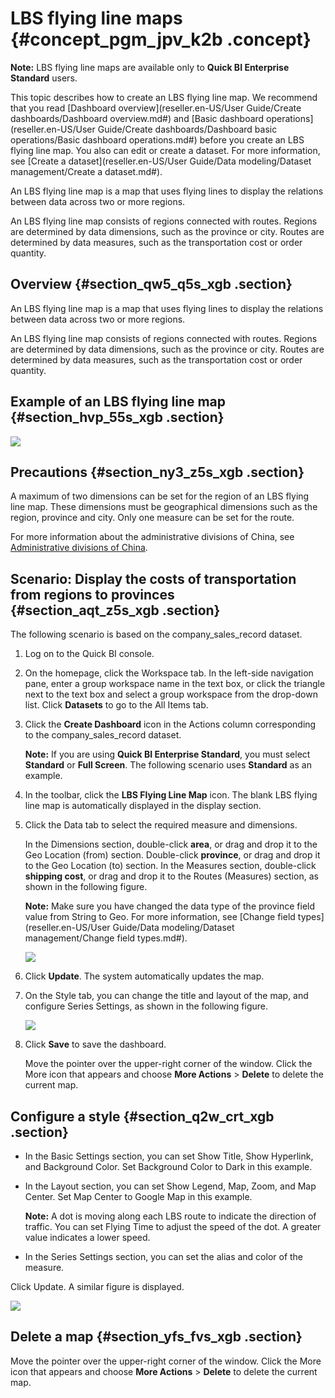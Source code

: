 # LBS flying line maps {#concept_pgm_jpv_k2b .concept}

**Note:** LBS flying line maps are available only to **Quick BI Enterprise Standard** users.

This topic describes how to create an LBS flying line map. We recommend that you read [Dashboard overview](reseller.en-US/User Guide/Create dashboards/Dashboard overview.md#) and [Basic dashboard operations](reseller.en-US/User Guide/Create dashboards/Dashboard basic operations/Basic dashboard operations.md#) before you create an LBS flying line map. You also can edit or create a dataset. For more information, see [Create a dataset](reseller.en-US/User Guide/Data modeling/Dataset management/Create a dataset.md#).

An LBS flying line map is a map that uses flying lines to display the relations between data across two or more regions.

An LBS flying line map consists of regions connected with routes. Regions are determined by data dimensions, such as the province or city. Routes are determined by data measures, such as the transportation cost or order quantity.

## Overview {#section_qw5_q5s_xgb .section}

An LBS flying line map is a map that uses flying lines to display the relations between data across two or more regions.

An LBS flying line map consists of regions connected with routes. Regions are determined by data dimensions, such as the province or city. Routes are determined by data measures, such as the transportation cost or order quantity.

## Example of an LBS flying line map {#section_hvp_55s_xgb .section}

![](http://static-aliyun-doc.oss-cn-hangzhou.aliyuncs.com/assets/img/15477/155980612339686_en-US.png)

## Precautions {#section_ny3_z5s_xgb .section}

A maximum of two dimensions can be set for the region of an LBS flying line map. These dimensions must be geographical dimensions such as the region, province and city. Only one measure can be set for the route.

For more information about the administrative divisions of China, see [Administrative divisions of China](http://docs-aliyun.cn-hangzhou.oss.aliyun-inc.com/assets/attach/48322/cn_zh/1534241743586/%E5%90%84%E5%9C%B0%E5%8C%BA%E8%AF%A6%E7%BB%86%E4%BF%A1%E6%81%AF%E5%AF%B9%E7%85%A7%E8%A1%A8.xls).

## Scenario: Display the costs of transportation from regions to provinces {#section_aqt_z5s_xgb .section}

The following scenario is based on the company\_sales\_record dataset.

1.  Log on to the Quick BI console.
2.  On the homepage, click the Workspace tab. In the left-side navigation pane, enter a group workspace name in the text box, or click the triangle next to the text box and select a group workspace from the drop-down list. Click **Datasets** to go to the All Items tab.
3.  Click the **Create Dashboard** icon in the Actions column corresponding to the company\_sales\_record dataset.

    **Note:** If you are using **Quick BI Enterprise Standard**, you must select **Standard** or **Full Screen**. The following scenario uses **Standard** as an example.

4.  In the toolbar, click the **LBS Flying Line Map** icon. The blank LBS flying line map is automatically displayed in the display section.
5.  Click the Data tab to select the required measure and dimensions.

    In the Dimensions section, double-click **area**, or drag and drop it to the Geo Location \(from\) section. Double-click **province**, or drag and drop it to the Geo Location \(to\) section. In the Measures section, double-click **shipping cost**, or drag and drop it to the Routes \(Measures\) section, as shown in the following figure.

    **Note:** Make sure you have changed the data type of the province field value from String to Geo. For more information, see [Change field types](reseller.en-US/User Guide/Data modeling/Dataset management/Change field types.md#).

    ![](http://static-aliyun-doc.oss-cn-hangzhou.aliyuncs.com/assets/img/15477/15598061236992_en-US.png)

6.  Click **Update**. The system automatically updates the map.
7.  On the Style tab, you can change the title and layout of the map, and configure Series Settings, as shown in the following figure.

    ![](http://static-aliyun-doc.oss-cn-hangzhou.aliyuncs.com/assets/img/15477/15598061236993_en-US.png)

8.  Click **Save** to save the dashboard.

    Move the pointer over the upper-right corner of the window. Click the More icon that appears and choose **More Actions** \> **Delete** to delete the current map.


## Configure a style {#section_q2w_crt_xgb .section}

-   In the Basic Settings section, you can set Show Title, Show Hyperlink, and Background Color. Set Background Color to Dark in this example.
-   In the Layout section, you can set Show Legend, Map, Zoom, and Map Center. Set Map Center to Google Map in this example.

    **Note:** A dot is moving along each LBS route to indicate the direction of traffic. You can set Flying Time to adjust the speed of the dot. A greater value indicates a lower speed.

-   In the Series Settings section, you can set the alias and color of the measure.

Click Update. A similar figure is displayed.

![](http://static-aliyun-doc.oss-cn-hangzhou.aliyuncs.com/assets/img/15477/155980612339697_en-US.png)

## Delete a map {#section_yfs_fvs_xgb .section}

Move the pointer over the upper-right corner of the window. Click the More icon that appears and choose **More Actions** \> **Delete** to delete the current map.


